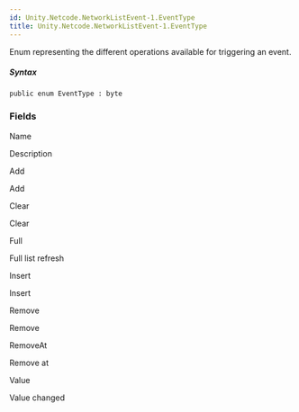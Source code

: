 ```yaml
---  
id: Unity.Netcode.NetworkListEvent-1.EventType  
title: Unity.Netcode.NetworkListEvent-1.EventType  
---
```


<div class="markdown level0 summary">

Enum representing the different operations available for triggering an
event.

</div>

##### Syntax

<div class="codewrapper">

``` lang-csharp
public enum EventType : byte
```

</div>

### Fields

Name

Description

Add

Add

Clear

Clear

Full

Full list refresh

Insert

Insert

Remove

Remove

RemoveAt

Remove at

Value

Value changed

